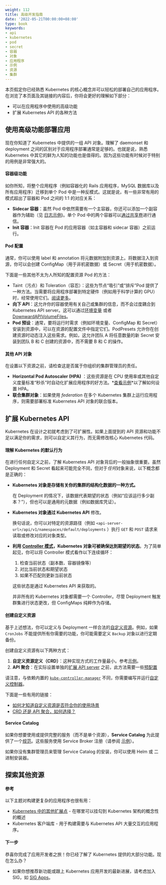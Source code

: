 ```yaml
---
weight: 112
title: 高级开发指南
date: '2022-05-21T00:00:00+08:00'
type: book
keywords:
- api
- kubernetes
- pod
- secret
- 容器
- 对象
- 应用程序
- 示例
- 资源
- 集群
---
```



本页假定你已经熟悉 Kubernetes 的核心概念并可以轻松的部署自己的应用程序。在浏览了本页面及其链接的内容后，你将会更好的理解如下部分：

- 可以在应用程序中使用的高级功能
- 扩展 Kubernetes API 的各种方法

## 使用高级功能部署应用

现在你知道了 Kubernetes 中提供的一组 API 对象。理解了 daemonset 和 deployment 之间的区别对于应用程序部署通常是足够的。也就是说，熟悉 Kubernetes 中其它的鲜为人知的功能也是值得的。因为这些功能有时候对于特别的用例是非常强大的。

#### 容器级功能

如你所知，将整个应用程序（例如容器化的 Rails 应用程序，MySQL 数据库以及所有应用程序）迁移到单个 Pod 中是一种反模式。这就是说，有一些非常有用的模式超出了容器和 Pod 之间的 1:1 的对应关系：

- **Sidecar 容器**：虽然 Pod 中依然需要有一个主容器，你还可以添加一个副容器作为辅助（见 [日志示例](https://kubernetes.io/docs/concepts/cluster-administration/logging/#using-a-sidecar-container-with-the-logging-agent))。单个 Pod 中的两个容器可以[通过共享卷](https://kubernetes.io/docs/tasks/access-application-cluster/communicate-containers-same-pod-shared-volume/)进行通信。
- **Init 容器**：Init 容器在 Pod 的应用容器（如主容器和 sidecar 容器）之前运行。

#### Pod 配置

通常，你可以使用 label 和 annotation 将元数据附加到资源上。将数据注入到资源，你可以会创建 ConfigMap（用于非机密数据）或 Secret（用于机密数据）。

下面是一些其他不太为人所知的配置资源 Pod 的方法：

- Taint（污点）和 Toleration（容忍）：这些为节点“吸引”或“排斥”Pod 提供了一种方法。当需要将应用程序部署到特定硬件（例如用于科学计算的 GPU）时，经常使用它们。[阅读更多](https://kubernetes.io/docs/concepts/configuration/taint-and-toleration/)。
- **向下 API**：这允许你的容器使用有关自己或集群的信息，而不会过度耦合到 Kubernetes API server。这可以通过[环境变量](https://kubernetes.io/docs/tasks/inject-data-application/environment-variable-expose-pod-information/) 或者 [DownwardAPIVolumeFiles](https://kubernetes.io/docs/tasks/inject-data-application/downward-api-volume-expose-pod-information/)。
- **Pod 预设**：通常，要将运行时需求（例如环境变量、ConfigMap 和 Secret）安装到资源中，可以在资源的配置文件中指定它们。PodPresets 允许你在创建资源时动态注入这些需求。例如，这允许团队 A 将任意数量的新 Secret 安装到团队 B 和 C 创建的资源中，而不需要 B 和 C 的操作。

#### 其他 API 对象

在设置以下资源之前，请检查这是否属于你组织的集群管理员的责任。

- **Horizontal Pod Autoscaler (HPA)** ：这些资源是在 CPU 使用率或其他自定义度量标准“秒杀”时自动化扩展应用程序的好方法。*[查看示例](https://kubernetes.io/docs/tasks/run-application/horizontal-pod-autoscale-walkthrough/)*以了解如何设置 HPA。
- **联合集群对象**：如果使用 *federation* 在多个 Kubernetes 集群上运行应用程序，则需要部署标准 Kubernetes API 对象的联合版本。

## 扩展 Kubernetes API

Kubernetes 在设计之初就考虑到了可扩展性。如果上面提到的 API 资源和功能不足以满足你的需求，则可以自定义其行为，而无需修改核心 Kubernetes 代码。

#### 理解 Kubernetes 的默认行为

在进行任何自定义之前，了解 Kubernetes API 对象背后的一般抽象很重要。虽然 Deployment 和 Secret 看起来可能完全不同，但对于*任何*对象来说，以下概念都是正确的：

- **Kubernetes 对象是存储有关你的集群的结构化数据的一种方式。**

  在 Deployment 的情况下，该数据代表期望的状态（例如“应该运行多少副本？”），但也可以是通用的元数据（例如数据库凭证）。

- **Kubernetes 对象通过 Kubernetes API** 修改。

  换句话说，你可以对特定的资源路径（例如 `<api-server-url>/api/v1/namespaces/default/deployments` ）执行 `GET` 和 `POST` 请求来读取或修改对应的对象类型。

- **利用 [Controller 模式](https://kubernetes.io/docs/concepts/api-extension/custom-resources/#custom-controllers)，Kubernetes 对象可被确保达到期望的状态**。为了简单起见，你可以将 Controller 模式看作以下连续循环：

  1. 检查当前状态（副本数、容器镜像等）
  2. 对比当前状态和期望状态
  3. 如果不匹配则更新当前状态

  这些状态是通过 Kubernetes API 来获取的。

  并非所有的 Kubernetes 对象都需要一个 Controller。尽管 Deployment 触发群集进行状态更改，但 ConfigMaps 纯粹作为存储。

#### 创建自定义资源

基于上述想法，你可以定义与 Deployment 一样合法的[自定义资源](https://kubernetes.io/docs/concepts/api-extension/custom-resources/#custom-resources)。例如，如果 `CronJobs` 不能提供所有你需要的功能，你可能需要定义 `Backup` 对象以进行定期备份。

创建自定义资源有以下两种方式：

1. **自定义资源定义（CRD）**：这种实现方式的工作量最小。参考[示例](https://kubernetes.io/docs/tasks/access-kubernetes-api/extend-api-custom-resource-definitions/)。
2. **API 聚合**：在实际设置单独的[扩展 API server](https://kubernetes.io/docs/tasks/access-kubernetes-api/setup-extension-api-server/) 之前，此方法需要一些[预配置](https://kubernetes.io/docs/tasks/access-kubernetes-api/configure-aggregation-layer/)

请注意，与依赖内置的  [`kube-controller-manager`](https://kubernetes.io/docs/reference/generated/kube-controller-manager/) 不同，你需要编写并运行[自定义控制器](https://github.com/kubernetes/sample-controller)。

下面是一些有用的链接：

- [如何才知道自定义资源是否符合你的使用场景](https://kubernetes.io/docs/concepts/api-extension/custom-resources/#should-i-use-a-configmap-or-a-custom-resource)
- [CRD 还是 API 聚合，如何选择？](https://kubernetes.io/docs/concepts/api-extension/custom-resources/#choosing-a-method-for-adding-custom-resources)

#### Service Catalog

如果你想要使用或提供完整的服务（而不是单个资源），**Service Catalog** 为此提供了一个[规范](https://github.com/openservicebrokerapi/servicebroker)。这些服务使用 Service Broker 注册（请参阅 [示例](https://github.com/openservicebrokerapi/servicebroker/blob/master/gettingStarted.md#example-service-brokers)）。

如果你没有集群管理员来管理 Service Catalog 的安装，你可以使用 Helm 或 二进制安装器。

## 探索其他资源

#### 参考

以下主题对构建更复杂的应用程序也很有用：

- [Kubernetes 中的其他扩展点](https://kubernetes.io/docs/concepts/overview/extending/) - 在哪里可以挂勾到 Kubernetes 架构的概念性的概述
- Kubernetes 客户端库 - 用于构建需要与 Kubernetes API 大量交互的应用程序。

#### 下一步

恭喜你完成了应用开发者之旅！你已经了解了 Kubernetes 提供的大部分功能。现在怎么办？

- 如果你想推荐新功能或跟上 Kubernetes 应用开发的最新进展，请考虑加入 SIG，如 [SIG Apps](https://github.com/kubernetes/community/tree/master/sig-apps)。
